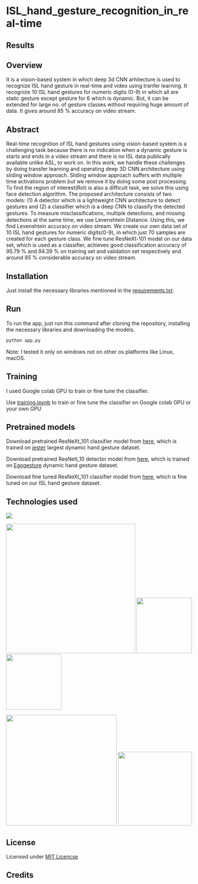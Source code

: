 # ISL_hand_gesture_recognition_in_real-time

## Results

## Overview
It is a vision-based system in which deep 3d CNN arhitecture is used to recognize ISL hand gesture in real-time and video using tranfer learning. It recognize 10 ISL hand gestures for numeric digits (0-9) in which all are static gesture except gesture for 6 which is dynamic. But, it can be extended for large no. of gesture classes without requiring huge amount of data. It gives around 85 % accuracy on video stream.  

## Abstract
Real-time recognition of ISL hand gestures using vision-based system is a challenging task because there is no indication when a dynamic gesture is starts and ends in a video stream and there is no ISL data publically available unlike ASL, to work on. In this work, we handle these challenges by doing transfer learning and operating deep 3D CNN architecture using sliding window approach. Sliding window approach suffers with multiple time activations problem but we remove it by doing some post processing. To find the region of interest(RoI) is also a difficult task, we solve this using face detection algorithm. The proposed architecture consists of two models: (1) A detector which is a lightweight CNN architecture to detect gestures and (2) a classifier which is a deep CNN to classify the detected gestures. To measure misclassiﬁcations, multiple detections, and missing detections at the same time, we use Levenshtein Distance. Using this, we find Levenshtein accuracy on video stream. We create our own data set of 10 ISL hand gestures for numeric digits(0-9), in which just 70 samples are created for each gesture class. We fine tune ResNeXt-101 model on our data set, which is used as a classifier, achieves good classification accuracy of 95.79 % and 94.39 % on training set and validation set respectively and around 85 % considerable accuracy on video stream.

## Installation
Just install the necessary libraries mentioned in the [requirements.txt](requirements.txt).

## Run
To run the app, just run this command after cloning the repository, installing the necessary libraries and downloading the models.
```bash
python app.py
```
Note: I tested it only on windows not on other os platforms like Linux, macOS.

## Training
I used Google colab GPU to train or fine tune the classifier.

Use [training.ipynb]() to train or fine tune the classifier on Google colab GPU or your own GPU

## Pretrained models
Download pretrained ResNeXt_101 classifier model from [here](), which is trained on [jester](https://20bn.com/datasets/jester) largest dynamic hand gesture dataset.

Download pretrained ResNetl_10 detector model from [here](), which is trained on [Egogesture](http://www.nlpr.ia.ac.cn/iva/yfzhang/datasets/egogesture.html) dynamic hand gesture dataset. 

Download fine tuned ResNeXt_101 classifier model from [here](), which is fine tuned on our ISL hand gesture dataset.

## Technologies used
![](https://forthebadge.com/images/badges/made-with-python.svg)

[<img target="_blank" src="https://upload.wikimedia.org/wikipedia/commons/9/96/Pytorch_logo.png" width=350 >](https://pytorch.org/) [<img target="_blank" src="https://upload.wikimedia.org/wikipedia/commons/5/53/OpenCV_Logo_with_text.png" width=150 >](https://docs.opencv.org/master/d0/de3/tutorial_py_intro.html) [<img target="_blank" src="https://raw.githubusercontent.com/python-pillow/pillow-logo/master/pillow-logo-248x250.png" width=150>](https://pillow.readthedocs.io/en/stable/installation.html) 

[<img target="_blank" src="https://matplotlib.org/3.2.1/_static/logo2_compressed.svg" width=300>](https://matplotlib.org/) [<img target="_blank" src="https://flask.palletsprojects.com/en/1.1.x/_images/flask-logo.png" width=200>](https://flask.palletsprojects.com/en/1.1.x/)

## License
Licensed under [MIT Licencse](LICENSE)

## Credits

